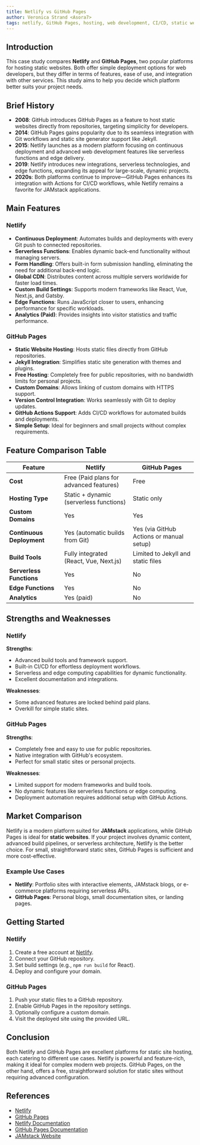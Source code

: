 ```yaml
---
title: Netlify vs GitHub Pages
author: Veronica Strand <Asora7>
tags: netlify, GitHub Pages, hosting, web development, CI/CD, static websites
---
```


## Introduction

This case study compares **Netlify** and **GitHub Pages**, two popular platforms for hosting static websites. Both offer simple deployment options for web developers, but they differ in terms of features, ease of use, and integration with other services. This study aims to help you decide which platform better suits your project needs.

## Brief History

- **2008**: GitHub introduces GitHub Pages as a feature to host static websites directly from repositories, targeting simplicity for developers.
- **2014**: GitHub Pages gains popularity due to its seamless integration with Git workflows and static site generator support like Jekyll.
- **2015**: Netlify launches as a modern platform focusing on continuous deployment and advanced web development features like serverless functions and edge delivery.
- **2019**: Netlify introduces new integrations, serverless technologies, and edge functions, expanding its appeal for large-scale, dynamic projects.
- **2020s**: Both platforms continue to improve—GitHub Pages enhances its integration with Actions for CI/CD workflows, while Netlify remains a favorite for JAMstack applications.

## Main Features

### Netlify
- **Continuous Deployment**: Automates builds and deployments with every Git push to connected repositories.
- **Serverless Functions**: Enables dynamic back-end functionality without managing servers.
- **Form Handling**: Offers built-in form submission handling, eliminating the need for additional back-end logic.
- **Global CDN**: Distributes content across multiple servers worldwide for faster load times.
- **Custom Build Settings**: Supports modern frameworks like React, Vue, Next.js, and Gatsby.
- **Edge Functions**: Runs JavaScript closer to users, enhancing performance for specific workloads.
- **Analytics (Paid)**: Provides insights into visitor statistics and traffic performance.

### GitHub Pages
- **Static Website Hosting**: Hosts static files directly from GitHub repositories.
- **Jekyll Integration**: Simplifies static site generation with themes and plugins.
- **Free Hosting**: Completely free for public repositories, with no bandwidth limits for personal projects.
- **Custom Domains**: Allows linking of custom domains with HTTPS support.
- **Version Control Integration**: Works seamlessly with Git to deploy updates.
- **GitHub Actions Support**: Adds CI/CD workflows for automated builds and deployments.
- **Simple Setup**: Ideal for beginners and small projects without complex requirements.

## Feature Comparison Table

| **Feature**              | **Netlify**                            | **GitHub Pages**                        |
|--------------------------|----------------------------------------|----------------------------------------|
| **Cost**                | Free (Paid plans for advanced features) | Free                                   |
| **Hosting Type**         | Static + dynamic (serverless functions) | Static only                            |
| **Custom Domains**       | Yes                                    | Yes                                    |
| **Continuous Deployment**| Yes (automatic builds from Git)        | Yes (via GitHub Actions or manual setup)|
| **Build Tools**          | Fully integrated (React, Vue, Next.js) | Limited to Jekyll and static files     |
| **Serverless Functions** | Yes                                    | No                                     |
| **Edge Functions**       | Yes                                    | No                                     |
| **Analytics**            | Yes (paid)                             | No                                     |

## Strengths and Weaknesses

### Netlify
**Strengths**:
- Advanced build tools and framework support.
- Built-in CI/CD for effortless deployment workflows.
- Serverless and edge computing capabilities for dynamic functionality.
- Excellent documentation and integrations.

**Weaknesses**:
- Some advanced features are locked behind paid plans.
- Overkill for simple static sites.

### GitHub Pages
**Strengths**:
- Completely free and easy to use for public repositories.
- Native integration with GitHub's ecosystem.
- Perfect for small static sites or personal projects.

**Weaknesses**:
- Limited support for modern frameworks and build tools.
- No dynamic features like serverless functions or edge computing.
- Deployment automation requires additional setup with GitHub Actions.

## Market Comparison

Netlify is a modern platform suited for **JAMstack** applications, while GitHub Pages is ideal for **static websites**. If your project involves dynamic content, advanced build pipelines, or serverless architecture, Netlify is the better choice. For small, straightforward static sites, GitHub Pages is sufficient and more cost-effective.

### Example Use Cases
- **Netlify**: Portfolio sites with interactive elements, JAMstack blogs, or e-commerce platforms requiring serverless APIs.
- **GitHub Pages**: Personal blogs, small documentation sites, or landing pages.

## Getting Started

### Netlify
1. Create a free account at [Netlify](https://www.netlify.com).
2. Connect your GitHub repository.
3. Set build settings (e.g., `npm run build` for React).
4. Deploy and configure your domain.

### GitHub Pages
1. Push your static files to a GitHub repository.
2. Enable GitHub Pages in the repository settings.
3. Optionally configure a custom domain.
4. Visit the deployed site using the provided URL.

## Conclusion

Both Netlify and GitHub Pages are excellent platforms for static site hosting, each catering to different use cases. Netlify is powerful and feature-rich, making it ideal for complex modern web projects. GitHub Pages, on the other hand, offers a free, straightforward solution for static sites without requiring advanced configuration.

## References

- [Netlify](https://www.netlify.com)
- [GitHub Pages](https://pages.github.com)
- [Netlify Documentation](https://docs.netlify.com)
- [GitHub Pages Documentation](https://docs.github.com/en/pages)
- [JAMstack Website](https://jamstack.org)

